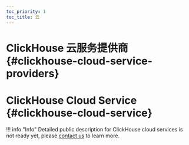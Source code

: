 ```yaml
---
toc_priority: 1
toc_title: 云
---
```


# ClickHouse 云服务提供商 {#clickhouse-cloud-service-providers}

# ClickHouse Cloud Service {#clickhouse-cloud-service}

!!! info "Info"
    Detailed public description for ClickHouse cloud services is not ready yet, please [contact us](/company/#contact) to learn more.
